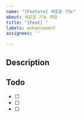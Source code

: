 ```yaml
---
name: "[Feature] 새로운 기능"
about: 새로운 기능 작업
title: "[Feat] "
labels: enhancement
assignees: ''

---
```


## Description




## Todo
- [ ] 
- [ ] 
- [ ]
